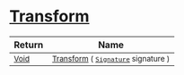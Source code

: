 # [Transform](./Binarization-100663644.md)



| Return | Name | 
| --- | --- | 
| <sub>[Void](https://docs.microsoft.com/en-us/dotnet/api/System.Void)</sub>| <sub>[Transform](./Binarization-100663644.md) ( [`Signature`](./../../Signature.md) signature )</sub>| <br>


